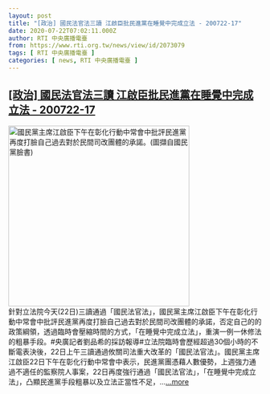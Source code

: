 ```yaml
---
layout: post
title: "[政治] 國民法官法三讀 江啟臣批民進黨在睡覺中完成立法 - 200722-17"
date: 2020-07-22T07:02:11.000Z
author: RTI 中央廣播電臺
from: https://www.rti.org.tw/news/view/id/2073079
tags: [ RTI 中央廣播電臺 ]
categories: [ news, RTI 中央廣播電臺 ]
---
```

<!--1595401331000-->
[[政治] 國民法官法三讀 江啟臣批民進黨在睡覺中完成立法 - 200722-17](https://www.rti.org.tw/news/view/id/2073079)
------

<div>
<img src="https://static.rti.org.tw/assets/thumbnails/2020/07/22/af31f245b181e65fb8cbf213aa0b5bf6.png" width="360" alt="國民黨主席江啟臣下午在彰化行動中常會中批評民進黨再度打臉自己過去對於民間司改團體的承諾。(圖擷自國民黨臉書)" title="國民黨主席江啟臣下午在彰化行動中常會中批評民進黨再度打臉自己過去對於民間司改團體的承諾。(圖擷自國民黨臉書)"><br>針對立法院今天(22日)三讀通過「國民法官法」，國民黨主席江啟臣下午在彰化行動中常會中批評民進黨再度打臉自己過去對於民間司改團體的承諾，否定自己的的政策綱領，透過臨時會壓縮時間的方式，「在睡覺中完成立法」，重演一例一休修法的粗暴手段。#央廣記者劉品希的採訪報導#立法院臨時會歷經超過30個小時的不斷電表決後，22日上午三讀通過攸關司法重大改革的「國民法官法」。國民黨主席江啟臣22日下午在彰化行動中常會中表示，民進黨團憑藉人數優勢，上週強力通過不適任的監察院人事案，22日再度強行通過「國民法官法」，「在睡覺中完成立法」，凸顯民進黨手段粗暴以及立法正當性不足，...<a target="_blank" href="https://www.rti.org.tw/news/view/id/2073079">...more</a>
</div>
